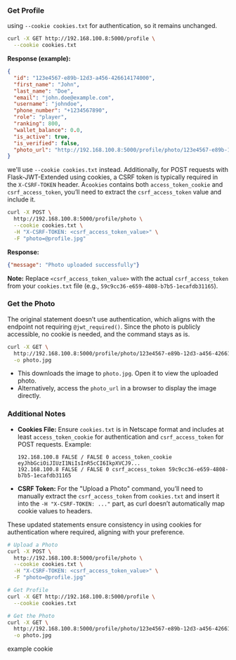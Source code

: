 ### Get Profile
using `--cookie cookies.txt` for authentication, so it remains unchanged.

```bash
curl -X GET http://192.168.100.8:5000/profile \
  --cookie cookies.txt
```

**Response (example):**
```json
{
  "id": "123e4567-e89b-12d3-a456-426614174000",
  "first_name": "John",
  "last_name": "Doe",
  "email": "john.doe@example.com",
  "username": "johndoe",
  "phone_number": "+1234567890",
  "role": "player",
  "ranking": 800,
  "wallet_balance": 0.0,
  "is_active": true,
  "is_verified": false,
  "photo_url": "http://192.168.100.8:5000/profile/photo/123e4567-e89b-12d3-a456-426614174000"
}
```
 
 
 
 
 we'll use `--cookie cookies.txt` instead. Additionally, for POST requests with Flask-JWT-Extended using cookies, a CSRF token is typically required in the `X-CSRF-TOKEN` header. A`cookies` contains both `access_token_cookie` and `csrf_access_token`, you’ll need to extract the `csrf_access_token` value and include it.

```bash
curl -X POST \
  http://192.168.100.8:5000/profile/photo \
  --cookie cookies.txt \
  -H "X-CSRF-TOKEN: <csrf_access_token_value>" \
  -F "photo=@profile.jpg"
```

**Response:**
```json
{"message": "Photo uploaded successfully"}
```

**Note:** Replace `<csrf_access_token_value>` with the actual `csrf_access_token` from your `cookies.txt` file (e.g., `59c9cc36-e659-4808-b7b5-1ecafdb31165`).





### Get the Photo
The original statement doesn’t use authentication, which aligns with the endpoint not requiring `@jwt_required()`. Since the photo is publicly accessible, no cookie is needed, and the command stays as is.

```bash
curl -X GET \
  http://192.168.100.8:5000/profile/photo/123e4567-e89b-12d3-a456-426614174000 \
  -o photo.jpg
```

- This downloads the image to `photo.jpg`. Open it to view the uploaded photo.
- Alternatively, access the `photo_url` in a browser to display the image directly.

### Additional Notes
- **Cookies File:** Ensure `cookies.txt` is in Netscape format and includes at least `access_token_cookie` for authentication and `csrf_access_token` for POST requests. Example:
  ```
  192.168.100.8 FALSE / FALSE 0 access_token_cookie eyJhbGciOiJIUzI1NiIsInR5cCI6IkpXVCJ9...
  192.168.100.8 FALSE / FALSE 0 csrf_access_token 59c9cc36-e659-4808-b7b5-1ecafdb31165
  ```
- **CSRF Token:** For the "Upload a Photo" command, you’ll need to manually extract the `csrf_access_token` from `cookies.txt` and insert it into the `-H "X-CSRF-TOKEN: ..."` part, as curl doesn’t automatically map cookie values to headers.

These updated statements ensure consistency in using cookies for authentication where required, aligning with your preference.

```bash
# Upload a Photo
curl -X POST \
  http://192.168.100.8:5000/profile/photo \
  --cookie cookies.txt \
  -H "X-CSRF-TOKEN: <csrf_access_token_value>" \
  -F "photo=@profile.jpg"

# Get Profile
curl -X GET http://192.168.100.8:5000/profile \
  --cookie cookies.txt

# Get the Photo
curl -X GET \
  http://192.168.100.8:5000/profile/photo/123e4567-e89b-12d3-a456-426614174000 \
  -o photo.jpg
```


example cookie 
